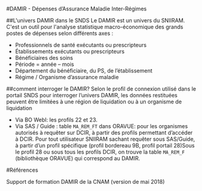 #DAMIR - Dépenses d’Assurance Maladie Inter-Régimes

##L'univers DAMIR dans le SNDS
Le DAMIR est un univers du SNIIRAM. C'est un outil pour l'analyse statistique macro-économique des grands postes de dépenses selon différents axes :
- Professionnels de santé exécutants ou prescripteurs
- Établissements exécutants ou prescripteurs
- Bénéficiaires des soins
- Période = année – mois
- Département du bénéficiaire, du PS, de l’établissement
- Régime / Organisme d’assurance maladie

##comment interroger le DAMIR?
Selon le profil de connexion utilisé dans le portail SNDS pour interroger l’univers DAMIR, les données restituées peuvent être limitées à une région de liquidation ou à un organisme de liquidation
- Via BO WebI: les profils 22 et 23. 
- Via SAS / Guide : table `MA_REM_FT` dans ORAVUE: pour les organismes autorisés à requêter sur DCIR, à partir des profils permettant d’accéder à DCIR. Pour tout utilisateur SNIIRAM sachant requêter sous SAS/Guide, à partir d’un profil spécifique (profil bordereau 9B, profil portail 28)Sous le profil 28 ou sous tous les profils DCIR, on trouve la table `MA_REM_F` (bibliothèque ORAVUE) qui correspond au DAMIR. 


#Références

Support de formation DAMIR de la CNAM (version de mai 2018)
